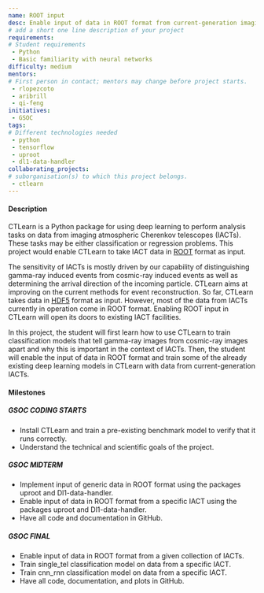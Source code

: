 ```yaml
---
name: ROOT input
desc: Enable input of data in ROOT format from current-generation imaging atmospheric Cherenkov telescopes 
# add a short one line description of your project
requirements:
# Student requirements
 - Python
 - Basic familiarity with neural networks
difficulty: medium
mentors:
# First person in contact; mentors may change before project starts.
 - rlopezcoto
 - aribrill
 - qi-feng
initiatives:
 - GSOC
tags:
# Different technologies needed
 - python
 - tensorflow
 - uproot
 - dl1-data-handler
collaborating_projects:
# suborganisation(s) to which this project belongs.
 - ctlearn
---
```


#### Description

CTLearn is a Python package for using deep learning to perform
analysis tasks on data from imaging atmospheric Cherenkov telescopes
(IACTs). These tasks may be either classification or regression
problems. This project would enable CTLearn to take IACT data in
[ROOT](https://root.cern.ch/) format as input.

The sensitivity of IACTs is mostly driven by our capability of
distinguishing gamma-ray induced events from cosmic-ray induced events
as well as determining the arrival direction of the incoming
particle. CTLearn aims at improving on the current methods for event
reconstruction. So far, CTLearn takes data in
[HDF5](https://www.hdfgroup.org/solutions/hdf5/) format as
input. However, most of the data from IACTs currently in operation
come in ROOT format. Enabling ROOT input in CTLearn will open its
doors to existing IACT facilities.

In this project, the student will first learn how to use CTLearn to
train classification models that tell gamma-ray images from cosmic-ray
images apart and why this is important in the context of IACTs. Then,
the student will enable the input of data in ROOT format and train
some of the already existing deep learning models in CTLearn with data
from current-generation IACTs.

#### Milestones

##### GSOC CODING STARTS

* Install CTLearn and train a pre-existing benchmark model to verify that it runs correctly.
* Understand the technical and scientific goals of the project.

##### GSOC MIDTERM

* Implement input of generic data in ROOT format using the packages uproot and Dl1-data-handler.
* Enable input of data in ROOT format from a specific IACT using the packages uproot and Dl1-data-handler.
* Have all code and documentation in GitHub.

##### GSOC FINAL

* Enable input of data in ROOT format from a given collection of IACTs.
* Train single_tel classification model on data from a specific IACT.
* Train cnn_rnn classification model on data from a specific IACT.
* Have all code, documentation, and plots in GitHub.
